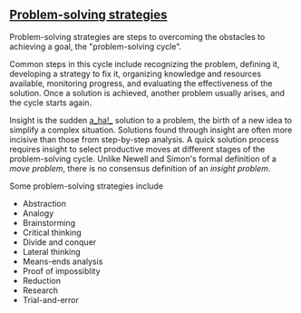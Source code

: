 

## [Problem-solving strategies](https://wlswo.github.io/)

Problem-solving strategies are steps to overcoming the obstacles to achieving a goal, the "problem-solving cycle".

Common steps in this cycle include recognizing the problem, defining it, developing a strategy to fix it, organizing knowledge and resources available, monitoring progress, and evaluating the effectiveness of the solution. Once a solution is achieved, another problem usually arises, and the cycle starts again.

Insight is the sudden  [a_ha!_](https://en.wikipedia.org/wiki/Aha!_moment "Aha! moment")  solution to a problem, the birth of a new idea to simplify a complex situation. Solutions found through insight are often more incisive than those from step-by-step analysis. A quick solution process requires insight to select productive moves at different stages of the problem-solving cycle. Unlike Newell and Simon's formal definition of a  _move problem_, there is no consensus definition of an  _insight problem_.

Some problem-solving strategies include

- Abstraction
- Analogy
- Brainstorming
- Critical thinking
- Divide and conquer
- Lateral thinking
- Means-ends analysis
- Proof of impossiblity
- Reduction
- Research
- Trial-and-error